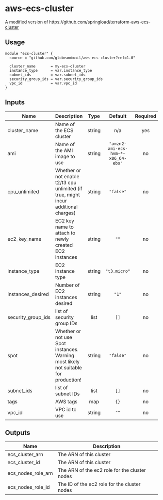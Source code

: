 
# aws-ecs-cluster
A modified version of https://github.com/springload/terraform-aws-ecs-cluster

## Usage

```hcl
module "ecs-cluster" {
  source = "github.com/globeandmail/aws-ecs-cluster?ref=1.0"

  cluster_name       = my-ecs-cluster
  instance_type      = var.instance_type
  subnet_ids         = var.subnet_ids
  security_group_ids = var.security_group_ids
  vpc_id             = var.vpc_id
}
```

## Inputs

| Name | Description | Type | Default | Required |
|------|-------------|:----:|:-----:|:-----:|
| cluster\_name | Name of the ECS cluster | string | n/a | yes |
| ami | Name of the AMI image to use | string | `"amzn2-ami-ecs-hvm-*-x86_64-ebs"` | no |
| cpu\_unlimited | Whether or not enable t2/t3 cpu unlimited \(if true, might incur additional charges\) | string | `"false"` | no |
| ec2\_key\_name | EC2 key name to attach to newly created EC2 instances | string | `""` | no |
| instance\_type | EC2 instance type | string | `"t3.micro"` | no |
| instances\_desired | Number of EC2 instances desired | string | `"1"` | no |
| security\_group\_ids | list of security group IDs | list | `[]` | no |
| spot | Whether or not use Spot instances. Warning: most likely not suitable for production! | string | `"false"` | no |
| subnet\_ids | list of subnet IDs | list | `[]` | no |
| tags | AWS tags | map | `{}` | no |
| vpc\_id | VPC id to use | string | `""` | no |

## Outputs

| Name | Description |
|------|-------------|
| ecs\_cluster\_arn | The ARN of this cluster |
| ecs\_cluster\_id | The ARN of this cluster |
| ecs\_nodes\_role\_arn | The ARN of the ec2 role for the cluster nodes |
| ecs\_nodes\_role\_id | The ID of the ec2 role for the cluster nodes |
